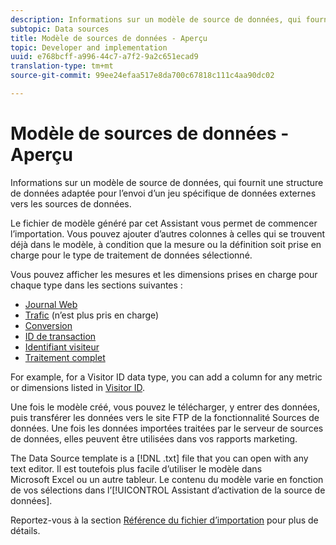 ```yaml
---
description: Informations sur un modèle de source de données, qui fournit une structure de données adaptée pour l’envoi d’un jeu spécifique de données externes vers les sources de données.
subtopic: Data sources
title: Modèle de sources de données - Aperçu
topic: Developer and implementation
uuid: e768bcff-a996-44c7-a7f2-9a2c651ecad9
translation-type: tm+mt
source-git-commit: 99ee24efaa517e8da700c67818c111c4aa90dc02

---
```



# Modèle de sources de données - Aperçu

Informations sur un modèle de source de données, qui fournit une structure de données adaptée pour l’envoi d’un jeu spécifique de données externes vers les sources de données.

Le fichier de modèle généré par cet Assistant vous permet de commencer l’importation. Vous pouvez ajouter d’autres colonnes à celles qui se trouvent déjà dans le modèle, à condition que la mesure ou la définition soit prise en charge pour le type de traitement de données sélectionné.

Vous pouvez afficher les mesures et les dimensions prises en charge pour chaque type dans les sections suivantes :

* [Journal Web](/help/import/c-data-sources/c-datasrc-types/datasrc-web-log.md)
* [Trafic](/help/import/c-data-sources/c-datasrc-types/datasrc-traffic.md) (n’est plus pris en charge)
* [Conversion](/help/import/c-data-sources/c-datasrc-types/datasrc-conversion.md)
* [ID de transaction](/help/import/c-data-sources/c-datasrc-types/datasrc-transactionid.md)
* [Identifiant visiteur](/help/import/c-data-sources/c-datasrc-types/datasrc-visitorid.md)
* [Traitement complet](/help/import/c-data-sources/c-datasrc-types/datasrc-full-processing.md)

For example, for a Visitor ID data type, you can add a column for any metric or dimensions listed in [Visitor ID](/help/import/c-data-sources/c-datasrc-types/datasrc-visitorid.md).

Une fois le modèle créé, vous pouvez le télécharger, y entrer des données, puis transférer les données vers le site FTP de la fonctionnalité Sources de données. Une fois les données importées traitées par le serveur de sources de données, elles peuvent être utilisées dans vos rapports marketing.

The Data Source template is a [!DNL .txt] file that you can open with any text editor. Il est toutefois plus facile d’utiliser le modèle dans Microsoft Excel ou un autre tableur. Le contenu du modèle varie en fonction de vos sélections dans l’[!UICONTROL Assistant d’activation de la source de données].

Reportez-vous à la section [Référence du fichier d’importation](/help/import/c-data-sources/datasrc-template/datasrc-import-file-reference.md) pour plus de détails.
